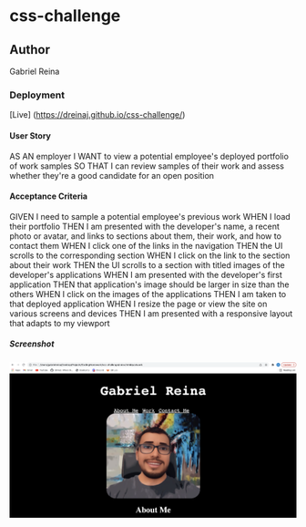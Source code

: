 # css-challenge

## Author
Gabriel Reina

### Deployment
[Live] (https://dreinaj.github.io/css-challenge/)

#### User Story
AS AN employer
I WANT to view a potential employee's deployed portfolio of work samples
SO THAT I can review samples of their work and assess whether they're a good candidate for an open position

#### Acceptance Criteria
GIVEN I need to sample a potential employee's previous work
WHEN I load their portfolio
THEN I am presented with the developer's name, a recent photo or avatar, and links to sections about them, their work, and how to contact them
WHEN I click one of the links in the navigation
THEN the UI scrolls to the corresponding section
WHEN I click on the link to the section about their work
THEN the UI scrolls to a section with titled images of the developer's applications
WHEN I am presented with the developer's first application
THEN that application's image should be larger in size than the others
WHEN I click on the images of the applications
THEN I am taken to that deployed application
WHEN I resize the page or view the site on various screens and devices
THEN I am presented with a responsive layout that adapts to my viewport

##### Screenshot
![Screenshot](https://github.com/dreinaj/css-challenge/blob/main/assets/Images/ScreenShot.png)